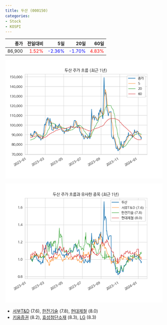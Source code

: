 ```yaml
---
title: 두산 (000150)
categories:
- Stock
- KOSPI
---
```


|종가|전일대비|5일|20일|60일|
|---:|-------:|--:|---:|---:|
|86,900|<span style="color: red">1.52%</span>|<span style="color: blue">-2.36%</span>|<span style="color: blue">-1.70%</span>|<span style="color: red">4.83%</span>|


<!-- more -->

![000150](/assets/images/stock/000150.png)

![000150](/assets/images/stock/000150_sim.png)

- [서부T&D](/006730/) (7.6), [한전기술](/052690/) (7.8), [현대제철](/004020/) (8.0)
- [키움증권](/039490/) (8.2), [효성첨단소재](/298050/) (8.3), [LG](/003550/) (8.3)